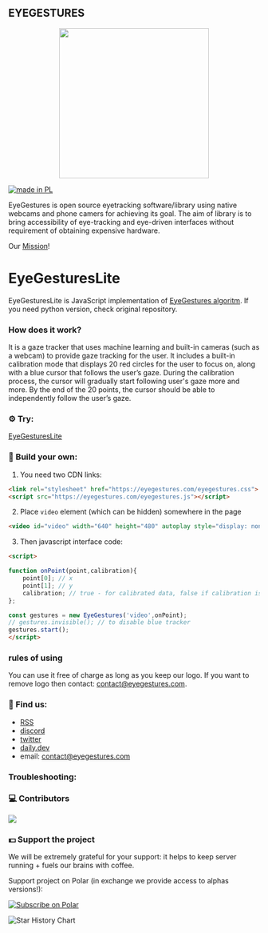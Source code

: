 ## EYEGESTURES
<p align="center">
  <picture>
    <source srcset="https://github.com/NativeSensors/EyeGestures/assets/40773550/ddfc8b96-5a7e-4487-9307-6fbd62e8915e" media="(prefers-color-scheme: light)"/>   
    <source srcset="https://github.com/NativeSensors/EyeGestures/assets/40773550/6d42b8a2-24ea-4cbc-bdb0-ad688ee26c36" media="(prefers-color-scheme: dark)"/>    
   <img width="300px" height="300px"/>
  </picture>
</p>

<a href="https://github.com/pedromxavier/flag-badges">
    <img src="https://raw.githubusercontent.com/pedromxavier/flag-badges/main/badges/PL.svg" alt="made in PL">
</a>

EyeGestures is open source eyetracking software/library using native webcams and phone camers for achieving its goal. The aim of library is to bring accessibility of eye-tracking and eye-driven interfaces without requirement of obtaining expensive hardware.

Our [Mission](https://github.com/NativeSensors/EyeGestures/blob/main/MISSION.md)! 

# EyeGesturesLite

EyeGesturesLite is JavaScript implementation of [EyeGestures algoritm](https://github.com/NativeSensors/EyeGestures). If you need python version, check original repository.

### How does it work?

It is a gaze tracker that uses machine learning and built-in cameras (such as a webcam) to provide gaze tracking for the user. It includes a built-in calibration mode that displays 20 red circles for the user to focus on, along with a blue cursor that follows the user’s gaze. During the calibration process, the cursor will gradually start following user's gaze more and more. By the end of the 20 points, the cursor should be able to independently follow the user’s gaze.

### ⚙️ Try:

[EyeGesturesLite](https://eyegestures.com/tryLite)

### 🔧 Build your own:

1. You need two CDN links:
```html
<link rel="stylesheet" href="https://eyegestures.com/eyegestures.css">  
<script src="https://eyegestures.com/eyegestures.js"></script>
```

2. Place `video` element (which can be hidden) somewhere in the page
```html
<video id="video" width="640" height="480" autoplay style="display: none;"></video>
```

3. Then javascript interface code:
```html
<script>

function onPoint(point,calibration){
    point[0]; // x
    point[1]; // y
    calibration; // true - for calibrated data, false if calibration is ongoing
};

const gestures = new EyeGestures('video',onPoint);
// gestures.invisible(); // to disable blue tracker
gestures.start();
</script>
```

### rules of using

You can use it free of charge as long as you keep our logo. If you want to remove logo then contact: contact@eyegestures.com. 

### 📇 Find us:
- [RSS](https://polar.sh/NativeSensors/rss?auth=eyJhbGciOiJIUzI1NiIsInR5cCI6IkpXVCJ9.eyJwYXRfaWQiOiJkMDYxMDFiOC0xYzYyLTQ1MTYtYjg3YS03NTFhOTM3OTIxZmUiLCJzY29wZXMiOiJhcnRpY2xlczpyZWFkIiwidHlwZSI6ImF1dGgiLCJleHAiOjE3NDMxNjg3ODh9.djoi5ARWHr-xFW_XJ6Fwal3JUT1fAbvx4Npl-daBC5U)
- [discord](https://discord.gg/sqKdKBJ6)
- [twitter](https://twitter.com/PW4ltz)
- [daily.dev](https://dly.to/JEe1Sz6vLey)
- email: contact@eyegestures.com

### Troubleshooting:


### 💻 Contributors

<a href="https://github.com/OWNER/REPO/graphs/contributors">
  <img src="https://contrib.rocks/image?repo=NativeSensors/EyeGesturesLite" />
</a>

### 💵 Support the project 

We will be extremely grateful for your support: it helps to keep server running + fuels our brains with coffee. 

Support project on Polar (in exchange we provide access to alphas versions!):

<a href="https://polar.sh/NativeSensors"><picture><source media="(prefers-color-scheme: dark)" srcset="https://polar.sh/embed/subscribe.svg?org=NativeSensors&label=Subscribe&darkmode"><img alt="Subscribe on Polar" src="https://polar.sh/embed/subscribe.svg?org=NativeSensors&label=Subscribe"></picture></a>

<picture>
  <source
    media="(prefers-color-scheme: dark)"
    srcset="
      https://api.star-history.com/svg?repos=NativeSensors/EyeGesturesLite&type=Date&theme=dark
    "
  />
  <source
    media="(prefers-color-scheme: light)"
    srcset="
      https://api.star-history.com/svg?repos=NativeSensors/EyeGesturesLite&type=Date
    "
  />
  <img
    alt="Star History Chart"
    src="https://api.star-history.com/svg?repos=NativeSensors/EyeGesturesLite&type=Date"
  />
</picture>
